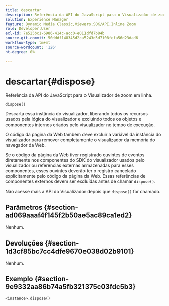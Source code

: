 ```yaml
---
title: descartar
description: Referência da API do JavaScript para o Visualizador de zoom em linha.
solution: Experience Manager
feature: Dynamic Media Classic,Viewers,SDK/API,Inline Zoom
role: Developer,User
exl-id: 7e525bc1-6986-414c-acc0-e011dfd7b84b
source-git-commit: 50dddf148345d2ca5243d5d7108fefa56d23dad6
workflow-type: tm+mt
source-wordcount: '126'
ht-degree: 0%

---
```


# descartar{#dispose}

Referência da API do JavaScript para o Visualizador de zoom em linha.

`dispose()`

Descarta essa instância do visualizador, liberando todos os recursos usados pela lógica do visualizador e excluindo todos os objetos e componentes internos criados pelo visualizador no tempo de execução.

O código da página da Web também deve excluir a variável da instância do visualizador para remover completamente o visualizador da memória do navegador da Web.

Se o código da página da Web tiver registrado ouvintes de eventos diretamente nos componentes do SDK do visualizador usados pelo visualizador ou referências externas armazenadas para esses componentes, esses ouvintes deverão ter o registro cancelado explicitamente pelo código da página da Web. Essas referências de componentes externos devem ser excluídas antes de chamar `dispose()`.

Não acesse mais a API do Visualizador depois que `dispose()` for chamado.

## Parâmetros {#section-ad069aaaf4f145f2b50ae5ac89ca1ed2}

Nenhum.

## Devoluções {#section-1d3cf85bc7cc4dfe9670e038d02b9101}

Nenhum.

## Exemplo {#section-9e9332aa86b74a5fb321375c03fdc5b3}

```
<instance>.dispose()
```

